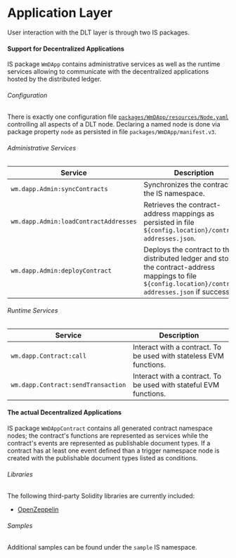 # Application Layer
User interaction with the DLT layer is through two IS packages.

#### Support for Decentralized Applications
IS package `WmDApp` contains administrative services as well as the runtime services allowing to communicate with the decentralized
applications hosted by the distributed ledger.

###### Configuration
There is exactly one configuration file [`packages/WmDApp/resources/Node.yaml`](../modules/core/src/testFixture/resources/Node.yaml) controlling all aspects of a DLT node.
Declaring a named node is done via package property `node` as persisted in file `packages/WmDApp/manifest.v3`.

###### Administrative Services
|Service|Description|
|-------|-----------|
|`wm.dapp.Admin:syncContracts`|Synchronizes the contracts to the IS namespace.|
|`wm.dapp.Admin:loadContractAddresses`|Retrieves the contract-address mappings as persisted in file `${config.location}/contract-addresses.json`.|
|`wm.dapp.Admin:deployContract`|Deploys the contract to the distributed ledger and stores the contract-address mappings to file `${config.location}/contract-addresses.json` if successful.|

###### Runtime Services
|Service|Description|
|-------|-----------|
|`wm.dapp.Contract:call`|Interact with a contract. To be used with stateless EVM functions.|
|`wm.dapp.Contract:sendTransaction`|Interact with a contract. To be used with stateful EVM functions.|

#### The actual Decentralized Applications
IS package `WmDAppContract` contains all generated contract namespace nodes; the contract's functions are represented as
services while the contract's events are represented as publishable document types. If a contract has at least one event
defined than a trigger namespace node is created with the publishable document types listed as conditions.

###### Libraries
The following third-party Solidity libraries are currently included:
- [OpenZeppelin](https://openzeppelin.org/api/)

###### Samples
Additional samples can be found under the `sample` IS namespace.
